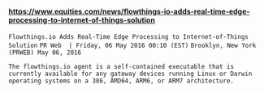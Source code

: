  #### https://www.equities.com/news/flowthings-io-adds-real-time-edge-processing-to-internet-of-things-solution
 ```Flowthings.io Adds Real-Time Edge Processing to Internet-of-Things Solution```
```PR Web  | Friday, 06 May 2016 00:10 (EST)```
```Brooklyn, New York (PRWEB) May 06, 2016```
 
 ```The flowthings.io agent is a self-contained executable that is currently available for any gateway devices running Linux or Darwin operating systems on a 386, AMD64, ARM6, or ARM7 architecture.```
